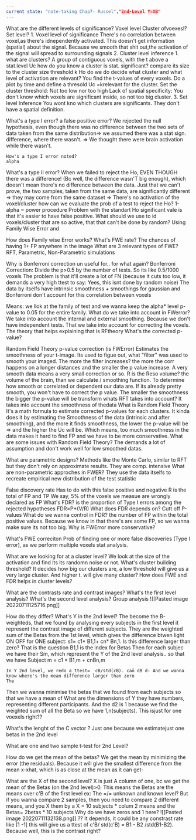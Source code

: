 ```yaml
---
current state: "note-taking Chap7- Russel","2nd-Level Y=XB"
---
```

What are the different levels of significance?
	Voxel level
	Cluster ofvoexesl?
	Set level? 
	1. Voxel level of significance
		There's no correlation between voxel,as there's idnependently activated. 
		This doesn't get information (spatial) about the signal. 
		Because we smooth that shit out,the activation of the signal will spread to surrounding signals
	2. Cluster level inference
		1. what are clusters?
			A group of contiguous voxels, with the t above a stat.level Uc
	how do you know a cluster is stat. significant?
		compare its size to the cluster size threshold k
		Ho do we do decide what cluster and what level of activation are relevant?
		You find the t-values of every voxels.  Do a plot by time and define a thresold Uc =krelevant for the cluster. 
		Set the cluster threshold: Not too low nor too high
		Lack of spatial specificity: You don't know which voxels are significant inside, so not too big cluster. 
	3. Set level Inference
	You wont kno which clusters are significants. They don't have a spatial definition. 



What's a type I error?
	a false positive error?
		We rejected the null hypothesis, even though there was no difference between the two sets of data taken from the same distribution=> we assumed there was a stat sign. difference, where there wasn't. => We thought there were brain activation while there wasn't.

	How's a type I error noted?
	alpha
What's a type II error?
	When we failed to reject the Ho, EVEN THOUGH there was a difference! (Bc well, the difference wasn'T big enough), which doesn't mean there's no difference between the data. Just that we can't prove, the two samples, taken from the same data, are significantly different => they may come from the same dataset => There's no activation of the voxel/cluster
	how can we evaluate the prob of a test to reject the Ho?
		1-alpha = power procedure
Problem with the standart Ho significant vale is that it's easier to have false positive. 
What should we use to id voxels/cluster that are so active, that that can't be done by random?
	Using Family Wise Error and

How does Family wise Error works?
	What's FWE rate?
		The chances of having 1+ FP anywhere in the image
	What are 3 relevant types of FWE?
		RFT, Parametric, Non-Parametric simulations
		
		

Why is Bonferroni correction un useful for.. for what again?
	 Bonferroni Correction: Divide the p>0.5 by the number of tests. So its like 0.5/1000 voxels 
	 The problem is that it'll create a lot of FN (because it cuts too low, it demands a very high ttest to say: Yees, this isnt done by random noise)
	 The data by itselfs have intrinsic smoothness + smoothings for gaussian and Bonferroni don't account for this correlation between voxels 


 Means: we llok at the family of test and we wanna keep the alpha* level p-value to 0.05 for the entire family. 
 What do we take into account in FWerror?
	 We take into account the internal and external smoothing. Because we don't have independent tests. That we take into account for correcting the voxels. The theory that helps explaining that is RFtheory
What's the corrected p-value?

Random Field Theory p-value correction (is FWError)
	Estimates the smoothness of your  t-image. Its used to figue out, what "filter" was used to smooth your imaged.
	The more the filter increases? the more the corr happens on a longer distances and the smaller the p value increase. A very smooth data means a very small correction or so. 
	R is the Reso volume? the volume of the brain, than we calculate / smoothing function. To determine how smooth or correlated or dependent our data are. If its already pretty smooth, you won't have to correct the p value. 
	The smaller the smoothness the bigger the p-value will be transform
	whats RFT takes into account?
		It takes into account the smoothness of thedata
What is Random Field Theory
	It's a math formula to estimate corrected p-values for each clusters. It  kinda does it by estimating the Smoothness of the data (intrinsic and after smoothing), and the more it finds smoothness, the lower the p-value will be => and the higher the Uc will be.
	Which means, too much smoothness in the data makes it hard to find FP and we have to be more conservative.
What are some issues with Random Field Theory?
	The demands a lot of assumption and don't work well for low smoothed datas. 

What are parametric designs?
	Methods like the Monte Carlo, similar to RFT but they don't rely on approximate results. They are comp. intensive
What are non-parametric approches in FWER?
	They use the data itselfs to recreate empirical new distribution of the test statistic
	
False discovery rate
	Has to do with this false positive and negative
	R is the total of FP and TP
	We say, 5% of the voxels we measue are wrongly declared as FP
What's FDR?
	is the proportion of Type I errors among the rejected hypotheses FDR=P*(V/R)
What does FDR depends on?
	Cutt off P-values
What do we wanna control in FDR?
	the number of FP within the total positive values. Because we know in that there's are some FP, so we wanna make sure its not too big.
Why is FWError more conservative?

What's FWE correciton
	Prob of finding one or more false discoveries (Type I error), as we perform multiple voxels stat analysis.

What are we looking for at a cluster level?
	We look at the size of the activation and find its its randomn noise or not. 
What's cluster building threshold?
	It decides how big our clusters are, a low threshold will give us a very large cluster. And higher t. will give many cluster?
How does FWE and FDR helps in cluster levels? 

What are the contrasts rate and contrast images?
What's the first level analysis?
What's the second level analysis?
	Group analysis
		![[Pasted image 20220711125716.png]]


How do they differ?
What's Y in the 2nd level?
	The become the B-weighteds, that we found by analysing every subjects in the first level
		it represent the  contrast image of different subjects.
		They are the weighted sum of the Betas from the 1st level, which gives the difference btwen light ON OFF for ONE subject: s1= c1* B1,1+ cn* Bn,1. Is this difference larger than zero? That is the question
			B1,1 is the index for Betas
			Then for each subjec we have their Sm, which represent the  Y of the 2nd level analysis.. so that we have Subject m = c1 * B1,m + cnBn,m

	In Y 2nd level, we redo a ttest=  cB/std(cB). caö dB d- And we wanna know where's the mean difference larger than zero
	The 



Then we wanna minimise the betas that we found from each subjects so that we have a mean of
What are the dimensions of Y
	they have numbers, representing different participants. And the d2 is 1 because we find the weighted sum of all the Beta so we have 1,n(subjects). This isjust for one voexels right??

What's the lenght of the C vector ?
	Just one because we estimatejust one betas in the 2nd level

What are one and two sample t-test for 2nd Level?

How do we get the mean of the betas?
	We get the mean by minimizing the error (the residuals). Because it will give the smallest difference from the mean x-xhat, which is as close at the mean as it can get-

What are the X of the second level?
	X is just A column of one, bc we get the mean of the Betas (on the 2nd level)>0.
	This means the Betas are the means over c'B of the first level ex: The =/= unknown and known level?
	But if you wanna compare 2 samples, then you need to compare 2 different means,  and you X them by a X = 10 subjects  * colum 2 means and  the Betas= 2betas * 10 subjects
Why do we have zeros and 1 here? 
	![[Pasted image 20220711132138.png]]
?? It depends, it could be any constrast rate like [1 -1] this will give us a ttest of c'B/ std(c'B) = B1 - B2 /std(B1-B2). Because  well, this is the contrast right?




